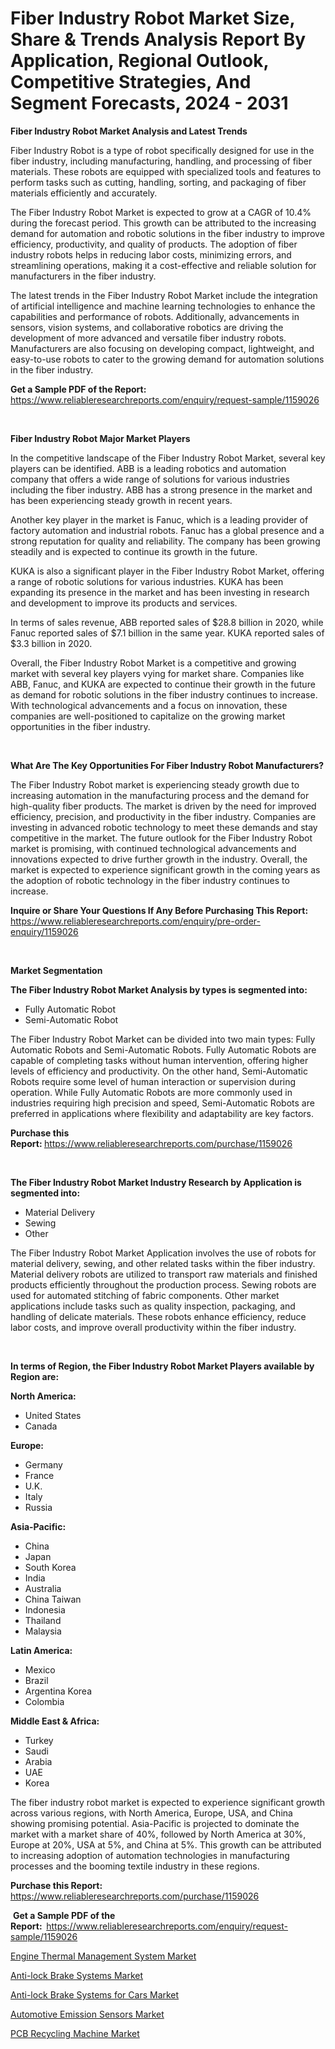 <p><h1>Fiber Industry Robot Market Size, Share & Trends Analysis Report By Application, Regional Outlook, Competitive Strategies, And Segment Forecasts, 2024 - 2031</h1></p><p><strong>Fiber Industry Robot Market Analysis and Latest Trends</strong></p>
<p><p>Fiber Industry Robot is a type of robot specifically designed for use in the fiber industry, including manufacturing, handling, and processing of fiber materials. These robots are equipped with specialized tools and features to perform tasks such as cutting, handling, sorting, and packaging of fiber materials efficiently and accurately.</p><p>The Fiber Industry Robot Market is expected to grow at a CAGR of 10.4% during the forecast period. This growth can be attributed to the increasing demand for automation and robotic solutions in the fiber industry to improve efficiency, productivity, and quality of products. The adoption of fiber industry robots helps in reducing labor costs, minimizing errors, and streamlining operations, making it a cost-effective and reliable solution for manufacturers in the fiber industry.</p><p>The latest trends in the Fiber Industry Robot Market include the integration of artificial intelligence and machine learning technologies to enhance the capabilities and performance of robots. Additionally, advancements in sensors, vision systems, and collaborative robotics are driving the development of more advanced and versatile fiber industry robots. Manufacturers are also focusing on developing compact, lightweight, and easy-to-use robots to cater to the growing demand for automation solutions in the fiber industry.</p></p>
<p><strong>Get a Sample PDF of the Report:&nbsp;</strong> <a href="https://www.reliableresearchreports.com/enquiry/request-sample/1159026">https://www.reliableresearchreports.com/enquiry/request-sample/1159026</a></p>
<p>&nbsp;</p>
<p><strong>Fiber Industry Robot Major Market Players</strong></p>
<p><p>In the competitive landscape of the Fiber Industry Robot Market, several key players can be identified. ABB is a leading robotics and automation company that offers a wide range of solutions for various industries including the fiber industry. ABB has a strong presence in the market and has been experiencing steady growth in recent years.</p><p>Another key player in the market is Fanuc, which is a leading provider of factory automation and industrial robots. Fanuc has a global presence and a strong reputation for quality and reliability. The company has been growing steadily and is expected to continue its growth in the future.</p><p>KUKA is also a significant player in the Fiber Industry Robot Market, offering a range of robotic solutions for various industries. KUKA has been expanding its presence in the market and has been investing in research and development to improve its products and services.</p><p>In terms of sales revenue, ABB reported sales of $28.8 billion in 2020, while Fanuc reported sales of $7.1 billion in the same year. KUKA reported sales of $3.3 billion in 2020.</p><p>Overall, the Fiber Industry Robot Market is a competitive and growing market with several key players vying for market share. Companies like ABB, Fanuc, and KUKA are expected to continue their growth in the future as demand for robotic solutions in the fiber industry continues to increase. With technological advancements and a focus on innovation, these companies are well-positioned to capitalize on the growing market opportunities in the fiber industry.</p></p>
<p>&nbsp;</p>
<p><strong>What Are The Key Opportunities For Fiber Industry Robot Manufacturers?</strong></p>
<p><p>The Fiber Industry Robot market is experiencing steady growth due to increasing automation in the manufacturing process and the demand for high-quality fiber products. The market is driven by the need for improved efficiency, precision, and productivity in the fiber industry. Companies are investing in advanced robotic technology to meet these demands and stay competitive in the market. The future outlook for the Fiber Industry Robot market is promising, with continued technological advancements and innovations expected to drive further growth in the industry. Overall, the market is expected to experience significant growth in the coming years as the adoption of robotic technology in the fiber industry continues to increase.</p></p>
<p><strong>Inquire or Share Your Questions If Any Before Purchasing This Report:</strong> <a href="https://www.reliableresearchreports.com/enquiry/pre-order-enquiry/1159026">https://www.reliableresearchreports.com/enquiry/pre-order-enquiry/1159026</a></p>
<p>&nbsp;</p>
<p><strong>Market Segmentation</strong></p>
<p><strong>The Fiber Industry Robot Market Analysis by types is segmented into:</strong></p>
<p><ul><li>Fully Automatic Robot</li><li>Semi-Automatic Robot</li></ul></p>
<p><p>The Fiber Industry Robot Market can be divided into two main types: Fully Automatic Robots and Semi-Automatic Robots. Fully Automatic Robots are capable of completing tasks without human intervention, offering higher levels of efficiency and productivity. On the other hand, Semi-Automatic Robots require some level of human interaction or supervision during operation. While Fully Automatic Robots are more commonly used in industries requiring high precision and speed, Semi-Automatic Robots are preferred in applications where flexibility and adaptability are key factors.</p></p>
<p><strong>Purchase this Report:&nbsp;</strong><a href="https://www.reliableresearchreports.com/purchase/1159026">https://www.reliableresearchreports.com/purchase/1159026</a></p>
<p>&nbsp;</p>
<p><strong>The Fiber Industry Robot Market Industry Research by Application is segmented into:</strong></p>
<p><ul><li>Material Delivery</li><li>Sewing</li><li>Other</li></ul></p>
<p><p>The Fiber Industry Robot Market Application involves the use of robots for material delivery, sewing, and other related tasks within the fiber industry. Material delivery robots are utilized to transport raw materials and finished products efficiently throughout the production process. Sewing robots are used for automated stitching of fabric components. Other market applications include tasks such as quality inspection, packaging, and handling of delicate materials. These robots enhance efficiency, reduce labor costs, and improve overall productivity within the fiber industry.</p></p>
<p>&nbsp;</p>
<p><strong>In terms of Region, the Fiber Industry Robot Market Players available by Region are:</strong></p>
<p>
    <p> <strong> North America: </strong>
        <ul>
            <li>United States</li>
            <li>Canada</li>
        </ul>
        </p> 
    <p> <strong> Europe: </strong>
        <ul>
            <li>Germany</li>
            <li>France</li>
            <li>U.K.</li>
            <li>Italy</li>
            <li>Russia</li>
        </ul>
        </p> 
    <p> <strong> Asia-Pacific: </strong>
        <ul>
            <li>China</li>
            <li>Japan</li>
            <li>South Korea</li>
            <li>India</li>
            <li>Australia</li>
            <li>China Taiwan</li>
            <li>Indonesia</li>
            <li>Thailand</li>
            <li>Malaysia</li>
        </ul>
        </p> 
    <p> <strong> Latin America: </strong>
        <ul>
            <li>Mexico</li>
            <li>Brazil</li>
            <li>Argentina Korea</li>
            <li>Colombia</li>
        </ul>
        </p> 
    <p> <strong> Middle East & Africa: </strong>
        <ul>
            <li>Turkey</li>
            <li>Saudi</li>
            <li>Arabia</li>
            <li>UAE</li>
            <li>Korea</li>
        </ul>
    </p>
    </p>
<p><p>The fiber industry robot market is expected to experience significant growth across various regions, with North America, Europe, USA, and China showing promising potential. Asia-Pacific is projected to dominate the market with a market share of 40%, followed by North America at 30%, Europe at 20%, USA at 5%, and China at 5%. This growth can be attributed to increasing adoption of automation technologies in manufacturing processes and the booming textile industry in these regions.</p></p>
<p><strong>Purchase this Report: </strong><a href="https://www.reliableresearchreports.com/purchase/1159026">https://www.reliableresearchreports.com/purchase/1159026</a></p>
<p>&nbsp;<strong>Get a Sample PDF of the Report:&nbsp;&nbsp;</strong><a href="https://www.reliableresearchreports.com/enquiry/request-sample/1159026">https://www.reliableresearchreports.com/enquiry/request-sample/1159026</a></p>
<p><strong></strong></p>
<p><p><a href="https://issuu.com/reportprime-2/docs/engine-thermal-management-system-market-size-2030.">Engine Thermal Management System Market</a></p><p><a href="https://github.com/fiixsa/Market-Research-Report-List-1/blob/main/anti-lock-brake-systems-market.md">Anti-lock Brake Systems Market</a></p><p><a href="https://github.com/cecuraprangm/Market-Research-Report-List-1/blob/main/anti-lock-brake-systems-for-cars-market.md">Anti-lock Brake Systems for Cars Market</a></p><p><a href="https://issuu.com/reportprime-2/docs/automotive-emission-sensors-market-size-2030.pptx">Automotive Emission Sensors Market</a></p><p><a href="https://medium.com/@raulkihn1910/pcb-recycling-machine-market-exploring-market-share-market-trends-and-future-growth-30b8b71a0a1b">PCB Recycling Machine Market</a></p></p>